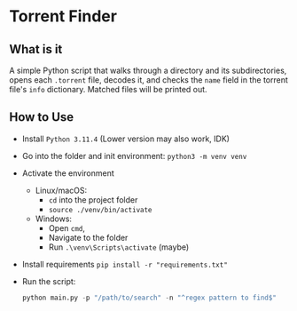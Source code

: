 # Torrent Finder

## What is it

A simple Python script that walks through a directory and its subdirectories, opens each `.torrent` file, decodes it, and checks the `name` field in the torrent file's `info` dictionary. Matched files will be printed out.

## How to Use

- Install `Python 3.11.4` (Lower version may also work, IDK)
- Go into the folder and init environment: `python3 -m venv venv`
- Activate the environment
  - Linux/macOS:
    - `cd` into the project folder
    - `source ./venv/bin/activate`
  - Windows:
    - Open `cmd`,
    - Navigate to the folder
    - Run `.\venv\Scripts\activate` (maybe)
- Install requirements `pip install -r "requirements.txt"`
- Run the script:

    ```python
    python main.py -p "/path/to/search" -n "^regex pattern to find$"
    ```
